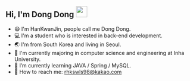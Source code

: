 ## **Hi, I'm Dong Dong** <img src="https://raw.githubusercontent.com/aemmadi/aemmadi/master/wave.gif" width="30">

- 😄 I'm HanKwanJin, people call me Dong Dong.
- 💻 I'm a student who is interested in back-end development.
- 🌏 I'm from South Korea and living in Seoul.
- 🔭 I'm currently majoring in computer science and engineering at Inha University.
- 🌱 I’m currently learning JAVA / Spring / MySQL.
- 🚀 How to reach me: rhkswls98@kakao.com

<!-- ## 📝 Blog

<a href="https://velog.io/@rhkswls98"><img src="https://img.shields.io/badge/Velog-20C997?style=for-the-badge&logo=Velog&logoColor=white"></a>
 -->

</div>
